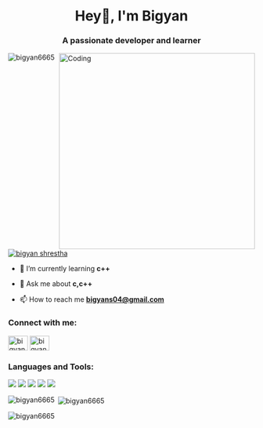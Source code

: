 <h1 align="center">Hey👋, I'm Bigyan</h1>
<h3 align="center">A passionate developer and learner</h3>
<img align="right" alt="Coding" width="400" src="https://camo.githubusercontent.com/7de37139d0b4c1ce40865e799b446c0e963a3dd8fb68d239707237c40604fa3d/68747470733a2f2f63646e2e6472696262626c652e636f6d2f75736572732f3733303730332f73637265656e73686f74732f363538313234332f6176656e746f2e676966">
<p align="left"> <img src="https://komarev.com/ghpvc/?username=bigyan6665&label=Profile%20views&color=0e75b6&style=flat" alt="bigyan6665" /> </p>

<p align="left"> <a href="https://twitter.com/bigyan shrestha" target="blank"><img src="https://img.shields.io/twitter/follow/bigyan shrestha?logo=twitter&style=for-the-badge" alt="bigyan shrestha" /></a> </p>

- 🌱 I’m currently learning **c++**

- 💬 Ask me about **c,c++**

- 📫 How to reach me **bigyans04@gmail.com**

<h3 align="left">Connect with me:</h3>
<p align="left">
<a href="https://twitter.com/bigyan shrestha" target="blank"><img align="center" src="https://raw.githubusercontent.com/rahuldkjain/github-profile-readme-generator/master/src/images/icons/Social/twitter.svg" alt="bigyan shrestha" height="30" width="40" /></a>
<a href="https://fb.com/bigyan shrestha" target="blank"><img align="center" src="https://raw.githubusercontent.com/rahuldkjain/github-profile-readme-generator/master/src/images/icons/Social/facebook.svg" alt="bigyan shrestha" height="30" width="40" /></a>
</p>

<h3 align="left">Languages and Tools:</h3>
<p align="left">
 <img src="https://img.shields.io/badge/C-00599C"/>
 <img src="https://img.shields.io/badge/C++-007ACC"/>
 <img src="https://img.shields.io/badge/-HTML5-E34C26?style=flat&logo=html5&logoColor=white"/>
  <img src="https://img.shields.io/badge/-CSS3-264de4?style=flat&logo=css3&logoColor=white"/>
 <img src="https://img.shields.io/badge/-Javascript-007ACC?style=flat&logo=javascript&logoColor=white"/>
</p>

<p><img align="left" src="https://github-readme-stats.vercel.app/api/top-langs?username=bigyan6665&show_icons=true&locale=en&layout=compact" alt="bigyan6665" /></p>

<p>&nbsp;<img align="center" src="https://github-readme-stats.vercel.app/api?username=bigyan6665&show_icons=true&locale=en" alt="bigyan6665" /></p>

<p><img align="center" src="https://github-readme-streak-stats.herokuapp.com/?user=bigyan6665&" alt="bigyan6665" /></p>

